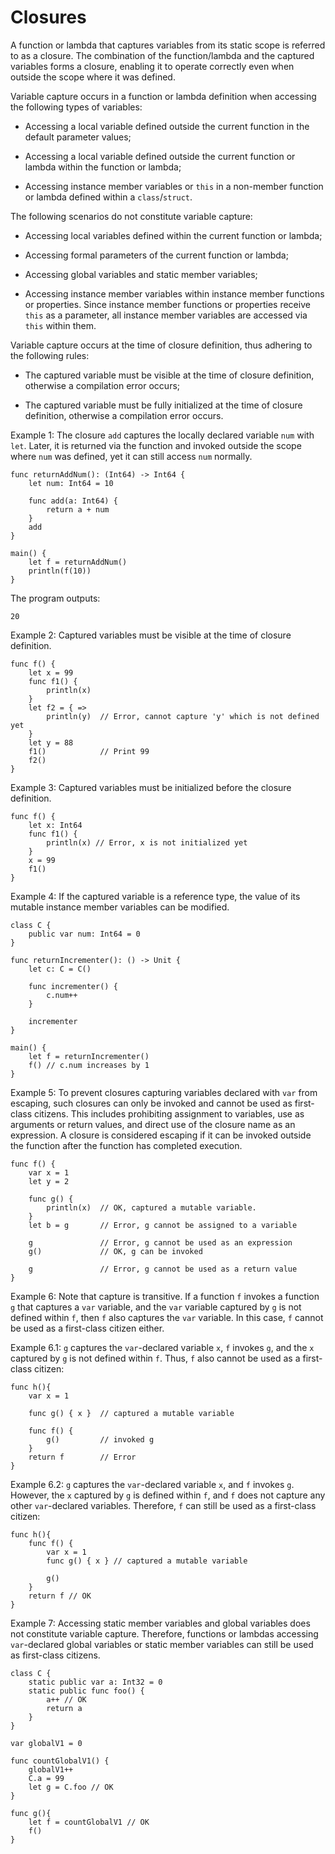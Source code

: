 # Closures

A function or lambda that captures variables from its static scope is referred to as a closure. The combination of the function/lambda and the captured variables forms a closure, enabling it to operate correctly even when outside the scope where it was defined.

Variable capture occurs in a function or lambda definition when accessing the following types of variables:

- Accessing a local variable defined outside the current function in the default parameter values;

- Accessing a local variable defined outside the current function or lambda within the function or lambda;

- Accessing instance member variables or `this` in a non-member function or lambda defined within a `class`/`struct`.

The following scenarios do not constitute variable capture:

- Accessing local variables defined within the current function or lambda;

- Accessing formal parameters of the current function or lambda;

- Accessing global variables and static member variables;

- Accessing instance member variables within instance member functions or properties. Since instance member functions or properties receive `this` as a parameter, all instance member variables are accessed via `this` within them.

Variable capture occurs at the time of closure definition, thus adhering to the following rules:

- The captured variable must be visible at the time of closure definition, otherwise a compilation error occurs;

- The captured variable must be fully initialized at the time of closure definition, otherwise a compilation error occurs.

Example 1: The closure `add` captures the locally declared variable `num` with `let`. Later, it is returned via the function and invoked outside the scope where `num` was defined, yet it can still access `num` normally.

<!-- verify -->

```cangjie
func returnAddNum(): (Int64) -> Int64 {
    let num: Int64 = 10

    func add(a: Int64) {
        return a + num
    }
    add
}

main() {
    let f = returnAddNum()
    println(f(10))
}
```

The program outputs:

```text
20
```

Example 2: Captured variables must be visible at the time of closure definition.

<!-- compile.error -->

```cangjie
func f() {
    let x = 99
    func f1() {
        println(x)
    }
    let f2 = { =>
        println(y)  // Error, cannot capture 'y' which is not defined yet
    }
    let y = 88
    f1()            // Print 99
    f2()
}
```

Example 3: Captured variables must be initialized before the closure definition.

<!-- compile.error -error-->

```cangjie
func f() {
    let x: Int64
    func f1() {
        println(x) // Error, x is not initialized yet
    }
    x = 99
    f1()
}
```

Example 4: If the captured variable is a reference type, the value of its mutable instance member variables can be modified.

<!-- run -->

```cangjie
class C {
    public var num: Int64 = 0
}

func returnIncrementer(): () -> Unit {
    let c: C = C()

    func incrementer() {
        c.num++
    }

    incrementer
}

main() {
    let f = returnIncrementer()
    f() // c.num increases by 1
}
```

Example 5: To prevent closures capturing variables declared with `var` from escaping, such closures can only be invoked and cannot be used as first-class citizens. This includes prohibiting assignment to variables, use as arguments or return values, and direct use of the closure name as an expression. A closure is considered escaping if it can be invoked outside the function after the function has completed execution.

<!-- compile.error -->

```cangjie
func f() {
    var x = 1
    let y = 2

    func g() {
        println(x)  // OK, captured a mutable variable.
    }
    let b = g       // Error, g cannot be assigned to a variable

    g               // Error, g cannot be used as an expression
    g()             // OK, g can be invoked

    g               // Error, g cannot be used as a return value
}
```

Example 6: Note that capture is transitive. If a function `f` invokes a function `g` that captures a `var` variable, and the `var` variable captured by `g` is not defined within `f`, then `f` also captures the `var` variable. In this case, `f` cannot be used as a first-class citizen either.

Example 6.1: `g` captures the `var`-declared variable `x`, `f` invokes `g`, and the `x` captured by `g` is not defined within `f`. Thus, `f` also cannot be used as a first-class citizen:

<!-- compile.error -error-->

```cangjie
func h(){
    var x = 1

    func g() { x }  // captured a mutable variable

    func f() {
        g()         // invoked g
    }
    return f        // Error
}
```

Example 6.2: `g` captures the `var`-declared variable `x`, and `f` invokes `g`. However, the `x` captured by `g` is defined within `f`, and `f` does not capture any other `var`-declared variables. Therefore, `f` can still be used as a first-class citizen:

<!-- compile -->

```cangjie
func h(){
    func f() {
        var x = 1
        func g() { x } // captured a mutable variable

        g()
    }
    return f // OK
}
```

Example 7: Accessing static member variables and global variables does not constitute variable capture. Therefore, functions or lambdas accessing `var`-declared global variables or static member variables can still be used as first-class citizens.

<!-- compile -->

```cangjie
class C {
    static public var a: Int32 = 0
    static public func foo() {
        a++ // OK
        return a
    }
}

var globalV1 = 0

func countGlobalV1() {
    globalV1++
    C.a = 99
    let g = C.foo // OK
}

func g(){
    let f = countGlobalV1 // OK
    f()
}
```